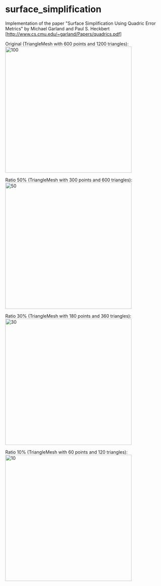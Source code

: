 # surface_simplification
Implementation of the paper "Surface Simplification Using Quadric Error Metrics" by Michael Garland and Paul S. Heckbert 
[http://www.cs.cmu.edu/~garland/Papers/quadrics.pdf]

Original (TriangleMesh with 600 points and 1200 triangles):
<img alt="100" src="https://user-images.githubusercontent.com/43323923/191625377-aa2cb87a-a135-4c92-8ad3-23e000b97bf8.png" width="400">

Ratio 50% (TriangleMesh with 300 points and 600 triangles):
<img alt="50" src="https://user-images.githubusercontent.com/43323923/191625125-7f061926-65f7-4058-9325-7dd63acd2a6e.png" width="400">

Ratio 30% (TriangleMesh with 180 points and 360 triangles):
<img alt="30" src="https://user-images.githubusercontent.com/43323923/191625269-27741873-ab1c-4802-a08f-59dfac552d90.png" width="400">

Ratio 10% (TriangleMesh with 60 points and 120 triangles):
<img alt="10" src="https://user-images.githubusercontent.com/43323923/191625326-b216c3bc-8750-452a-b7ec-f9684cb47c2d.png" width="400">
